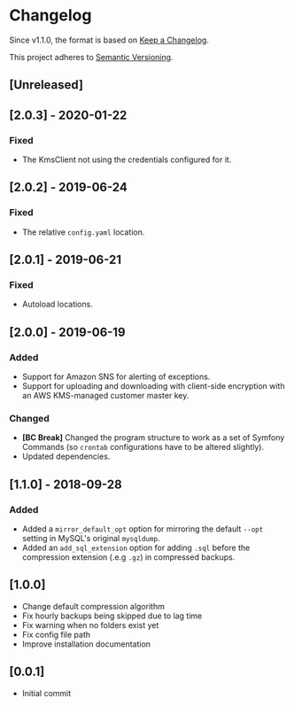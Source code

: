 # Changelog

Since v1.1.0, the format is based on [Keep a Changelog](http://keepachangelog.com/en/1.0.0/).

This project adheres to [Semantic Versioning](http://semver.org/spec/v2.0.0.html).



## [Unreleased]



## [2.0.3] - 2020-01-22

### Fixed

- The KmsClient not using the credentials configured for it.



## [2.0.2] - 2019-06-24

### Fixed

- The relative `config.yaml` location.



## [2.0.1] - 2019-06-21

### Fixed

- Autoload locations.



## [2.0.0] - 2019-06-19

### Added

- Support for Amazon SNS for alerting of exceptions.
- Support for uploading and downloading with client-side encryption with an AWS KMS-managed customer master key.

### Changed

- **[BC Break]** Changed the program structure to work as a set of Symfony Commands (so `crontab` configurations have to be altered slightly).
- Updated dependencies.



## [1.1.0] - 2018-09-28

### Added

- Added a `mirror_default_opt` option for mirroring the default `--opt` setting in MySQL's original `mysqldump`.
- Added an `add_sql_extension` option for adding `.sql` before the compression extension (.e.g `.gz`) in compressed backups.



## [1.0.0]

- Change default compression algorithm
- Fix hourly backups being skipped due to lag time
- Fix warning when no folders exist yet
- Fix config file path
- Improve installation documentation



## [0.0.1]

- Initial commit